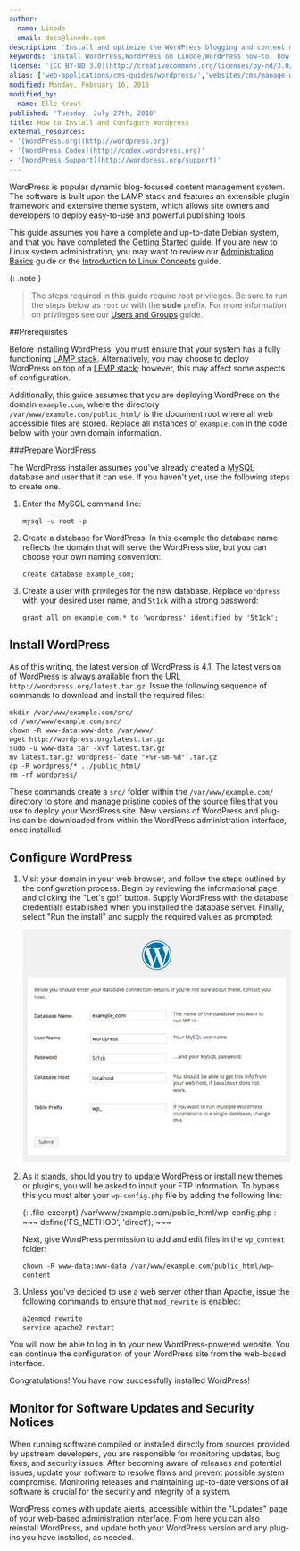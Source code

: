 ```yaml
---
author:
  name: Linode
  email: docs@linode.com
description: 'Install and optimize the WordPress blogging and content management system on your Linode.'
keywords: 'install WordPress,WordPress on Linode,WordPress how-to, how to install wordpress, how to configure wordpress'
license: '[CC BY-ND 3.0](http://creativecommons.org/licenses/by-nd/3.0/us/)'
alias: ['web-applications/cms-guides/wordpress/','websites/cms/manage-web-content-with-wordpress/']
modified: Monday, February 16, 2015
modified_by:
  name: Elle Krout
published: 'Tuesday, July 27th, 2010'
title: How to Install and Configure Wordpress
external_resources:
- '[WordPress.org](http://wordpress.org)'
- '[WordPress Codex](http://codex.wordpress.org)'
- '[WordPress Support](http://wordpress.org/support)'
---
```


WordPress is popular dynamic blog-focused content management system. The software is built upon the LAMP stack and features an extensible plugin framework and extensive theme system, which allows site owners and developers to deploy easy-to-use and powerful publishing tools.

This guide assumes you have a complete and up-to-date Debian system, and that you have completed the [Getting Started](/docs/getting-started/) guide. If you are new to Linux system administration, you may want to review our [Administration Basics](/docs/using-linux/administration-basics) guide or the [Introduction to Linux Concepts](/docs/tools-reference/introduction-to-linux-concepts/) guide.

{: .note }
>The steps required in this guide require root privileges. Be sure to run the steps below as `root` or with the **sudo** prefix. For more information on privileges see our [Users and Groups](/docs/tools-reference/linux-users-and-groups) guide.

##Prerequisites

Before installing WordPress, you must ensure that your system has a fully functioning [LAMP stack](/docs/lamp-guides/). Alternatively, you may choose to deploy WordPress on top of a [LEMP stack](/docs/lemp-guides/); however, this may affect some aspects of configuration.

Additionally, this guide assumes that you are deploying WordPress on the domain `example.com`, where the directory `/var/www/example.com/public_html/` is the document root where all web accessible files are stored. Replace all instances of `example.com` in the code below with your own domain information.

###Prepare WordPress

The WordPress installer assumes you've already created a [MySQL](/docs/websites/lamp/lamp-server-on-debian-7-wheezy#configure-mysql-and-set-up-mysql-databases) database and user that it can use. If you haven't yet, use the following steps to create one.

1.  Enter the MySQL command line:

        mysql -u root -p

2.  Create a database for WordPress. In this example the database name reflects the domain that will serve the WordPress site, but you can choose your own naming convention:

        create database example_com;

3.  Create a user with privileges for the new database. Replace `wordpress` with your desired user name, and `5t1ck` with a strong password:

        grant all on example_com.* to 'wordpress' identified by '5t1ck';

## Install WordPress

As of this writing, the latest version of WordPress is 4.1. The latest version of WordPress is always available from the URL `http://wordpress.org/latest.tar.gz`. Issue the following sequence of commands to download and install the required files:

    mkdir /var/www/example.com/src/
    cd /var/www/example.com/src/
    chown -R www-data:www-data /var/www/
    wget http://wordpress.org/latest.tar.gz
    sudo -u www-data tar -xvf latest.tar.gz
    mv latest.tar.gz wordpress-`date "+%Y-%m-%d"`.tar.gz
    cp -R wordpress/* ../public_html/
    rm -rf wordpress/

These commands create a `src/` folder within the `/var/www/example.com/` directory to store and manage pristine copies of the source files that you use to deploy your WordPress site. New versions of WordPress and plug-ins can be downloaded from within the WordPress administration interface, once installed.

## Configure WordPress

1.  Visit your domain in your web browser, and follow the steps outlined by the configuration process. Begin by reviewing the informational page and clicking the "Let's go!" button. Supply WordPress with the database credentials established when you installed the database server. Finally, select "Run the install" and supply the required values as prompted:

    [![WordPress Installer.](/docs/assets/wordpress-setup_small.png)](/docs/assets/wordpress-setup.png)

2.  As it stands, should you try to update WordPress or install new themes or plugins, you will be asked to input your FTP information. To bypass this you must alter your `wp-config.php` file by adding the following line:

    {: .file-excerpt}
    /var/www/example.com/public_html/wp-config.php
    :   ~~~
        define('FS_METHOD', 'direct');
        ~~~

    Next, give WordPress permission to add and edit files in the `wp_content` folder:

        chown -R www-data:www-data /var/www/example.com/public_html/wp-content

3.  Unless you've decided to use a web server other than Apache, issue the following commands to ensure that `mod_rewrite` is enabled:

        a2enmod rewrite
        service apache2 restart

You will now be able to log in to your new WordPress-powered website. You can continue the configuration of your WordPress site from the web-based interface.

Congratulations! You have now successfully installed WordPress!

## Monitor for Software Updates and Security Notices

When running software compiled or installed directly from sources provided by upstream developers, you are responsible for monitoring updates, bug fixes, and security issues. After becoming aware of releases and potential issues, update your software to resolve flaws and prevent possible system compromise. Monitoring releases and maintaining up-to-date versions of all software is crucial for the security and integrity of a system.

WordPress comes with update alerts, accessible within the "Updates" page of your web-based administration interface. From here you can also reinstall WordPress, and update both your WordPress version and any plug-ins you have installed, as needed.



